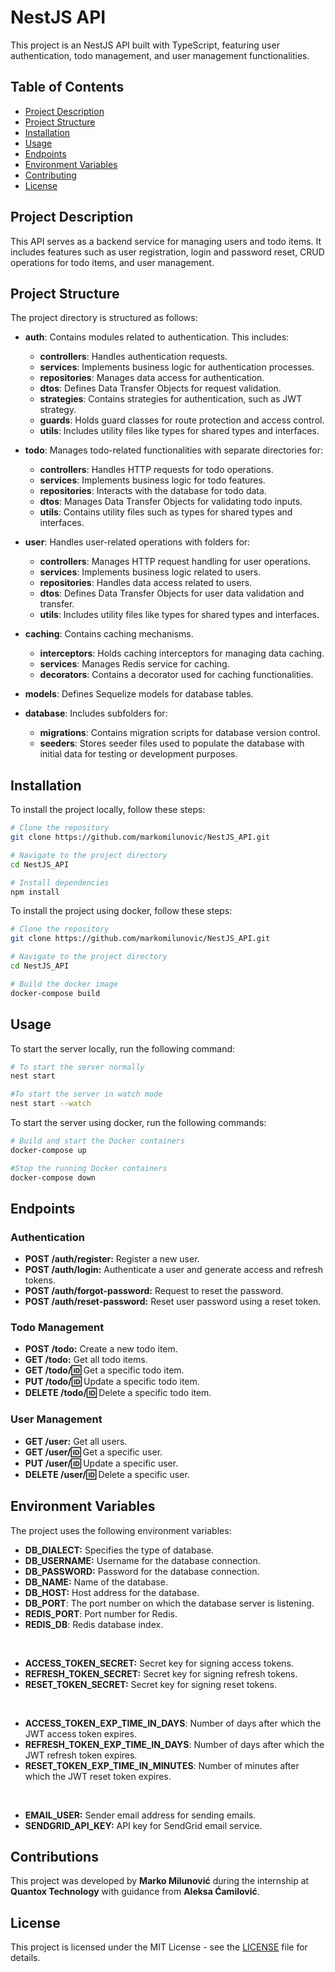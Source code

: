 # NestJS API

This project is an NestJS API built with TypeScript, featuring user authentication, todo management, and user management functionalities.

## Table of Contents

- [Project Description](#project-description)
- [Project Structure](#project-structure)
- [Installation](#installation)
- [Usage](#usage)
- [Endpoints](#endpoints)
- [Environment Variables](#environment-variables)
- [Contributing](#contributing)
- [License](#license)

## Project Description

This API serves as a backend service for managing users and todo items. It includes features such as user registration, login and password reset, CRUD operations for todo items, and user management.

## Project Structure

The project directory is structured as follows:

- **auth**: Contains modules related to authentication. This includes:
  - **controllers**: Handles authentication requests.
  - **services**: Implements business logic for authentication processes.
  - **repositories**: Manages data access for authentication.
  - **dtos**: Defines Data Transfer Objects for request validation.
  - **strategies**: Contains strategies for authentication, such as JWT strategy.
  - **guards**: Holds guard classes for route protection and access control.
  - **utils**: Includes utility files like types for shared types and interfaces.
- **todo**: Manages todo-related functionalities with separate directories for:
  - **controllers**: Handles HTTP requests for todo operations.
  - **services**: Implements business logic for todo features.
  - **repositories**: Interacts with the database for todo data.
  - **dtos**: Manages Data Transfer Objects for validating todo inputs.
  - **utils**: Contains utility files such as types for shared types and interfaces.
- **user**: Handles user-related operations with folders for:

  - **controllers**: Manages HTTP request handling for user operations.
  - **services**: Implements business logic related to users.
  - **repositories**: Handles data access related to users.
  - **dtos**: Defines Data Transfer Objects for user data validation and transfer.
  - **utils**: Includes utility files like types for shared types and interfaces.

- **caching**: Contains caching mechanisms.
  - **interceptors**: Holds caching interceptors for managing data caching.
  - **services**: Manages Redis service for caching.
  - **decorators**: Contains a decorator used for caching functionalities.
- **models**: Defines Sequelize models for database tables.
- **database**: Includes subfolders for:
  - **migrations**: Contains migration scripts for database version control.
  - **seeders**: Stores seeder files used to populate the database with initial data for testing or development purposes.

## Installation

To install the project locally, follow these steps:

```bash
# Clone the repository
git clone https://github.com/markomilunovic/NestJS_API.git

# Navigate to the project directory
cd NestJS_API

# Install dependencies
npm install
```

To install the project using docker, follow these steps:

```bash
# Clone the repository
git clone https://github.com/markomilunovic/NestJS_API.git

# Navigate to the project directory
cd NestJS_API

# Build the docker image
docker-compose build
```

## Usage

To start the server locally, run the following command:

```bash
# To start the server normally
nest start

#To start the server in watch mode
nest start --watch
```

To start the server using docker, run the following commands:

```bash
# Build and start the Docker containers
docker-compose up

#Stop the running Docker containers
docker-compose down
```

## Endpoints

### Authentication

- **POST /auth/register:** Register a new user.
- **POST /auth/login:** Authenticate a user and generate access and refresh tokens.
- **POST /auth/forgot-password:** Request to reset the password.
- **POST /auth/reset-password:** Reset user password using a reset token.

### Todo Management

- **POST /todo:** Create a new todo item.
- **GET /todo:** Get all todo items.
- **GET /todo/:id:** Get a specific todo item.
- **PUT /todo/:id:** Update a specific todo item.
- **DELETE /todo/:id:** Delete a specific todo item.

### User Management

- **GET /user:** Get all users.
- **GET /user/:id:** Get a specific user.
- **PUT /user/:id:** Update a specific user.
- **DELETE /user/:id:** Delete a specific user.

## Environment Variables

The project uses the following environment variables:

- **DB_DIALECT:** Specifies the type of database.
- **DB_USERNAME:** Username for the database connection.
- **DB_PASSWORD:** Password for the database connection.
- **DB_NAME:** Name of the database.
- **DB_HOST:** Host address for the database.
- **DB_PORT**: The port number on which the database server is listening.
- **REDIS_PORT**: Port number for Redis.
- **REDIS_DB**: Redis database index.

<br>

- **ACCESS_TOKEN_SECRET:** Secret key for signing access tokens.
- **REFRESH_TOKEN_SECRET:** Secret key for signing refresh tokens.
- **RESET_TOKEN_SECRET:** Secret key for signing reset tokens.

<br>

- **ACCESS_TOKEN_EXP_TIME_IN_DAYS**: Number of days after which the JWT access token expires.
- **REFRESH_TOKEN_EXP_TIME_IN_DAYS**: Number of days after which the JWT refresh token expires.
- **RESET_TOKEN_EXP_TIME_IN_MINUTES**: Number of minutes after which the JWT reset token expires.

<br>

- **EMAIL_USER:** Sender email address for sending emails.
- **SENDGRID_API_KEY:** API key for SendGrid email service.

## Contributions

This project was developed by **Marko Milunović** during the internship at **Quantox Technology** with guidance from **Aleksa Ćamilović**.

## License

This project is licensed under the MIT License - see the [LICENSE](LICENSE) file for details.
